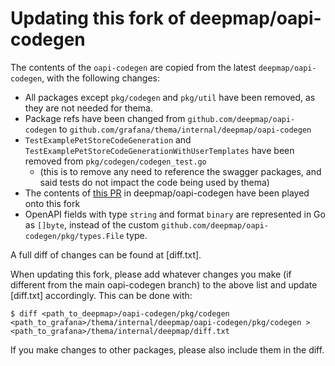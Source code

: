 # Updating this fork of deepmap/oapi-codegen

The contents of the `oapi-codegen` are copied from the latest `deepmap/oapi-codegen`, with the following changes:
* All packages except `pkg/codegen` and `pkg/util` have been removed, as they are not needed for thema.
* Package refs have been changed from `github.com/deepmap/oapi-codegen` to `github.com/grafana/thema/internal/deepmap/oapi-codegen`
* `TestExamplePetStoreCodeGeneration` and `TestExamplePetStoreCodeGenerationWithUserTemplates` have been removed from `pkg/codegen/codegen_test.go`
  * (this is to remove any need to reference the swagger packages, and said tests do not impact the code being used by thema)
* The contents of [this PR](https://github.com/deepmap/oapi-codegen/pull/717) in deepmap/oapi-codegen have been played onto this fork
* OpenAPI fields with type `string` and format `binary` are represented in Go as `[]byte`, instead of the custom `github.com/deepmap/oapi-codegen/pkg/types.File` type.

A full diff of changes can be found at [diff.txt].

When updating this fork, please add whatever changes you make (if different from the main oapi-codegen branch) to the above list and update [diff.txt] accordingly. 
This can be done with:
```shell
$ diff <path_to_deepmap>/oapi-codegen/pkg/codegen <path_to_grafana>/thema/internal/deepmap/oapi-codegen/pkg/codegen > <path_to_grafana>/thema/internal/deepmap/diff.txt
```
If you make changes to other packages, please also include them in the diff.